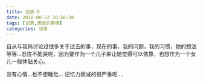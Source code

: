 ```yaml
---
title: 记录-0
date: 2018-08-22 20:56:30
tags: [记录,想做的事情]
categories: 记录
---
```

自从与我妈讨论过很多关于过去的事，现在的事，我的问题，我的习惯，她的想法等等...忍住不能哭呢，因为要作为一个儿子来让她觉得可以依靠，也想作为一个女儿一般体贴关心。

没有心情…也不想睡觉…
记忆力衰减的很严重呢....